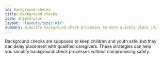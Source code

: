 ```yaml
---
id: background-checks
title: Background checks
icon: shield-plus
layout: "layouts/topic.njk"
summary: Simplify background check processes to more quickly place children and youth without compromising their safety.
---
```


Background checks are supposed to keep children and youth safe, but they can delay placement with qualified caregivers. These strategies can help you simplify background check processes without compromising safety.